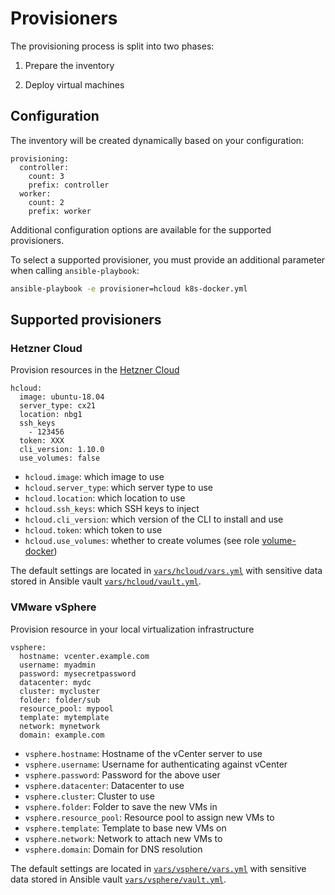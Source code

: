 # Provisioners

The provisioning process is split into two phases:

1. Prepare the inventory

1. Deploy virtual machines

## Configuration

The inventory will be created dynamically based on your configuration:

```ansible
provisioning:
  controller:
    count: 3
    prefix: controller
  worker:
    count: 2
    prefix: worker
```

Additional configuration options are available for the supported provisioners.

To select a supported provisioner, you must provide an additional parameter when calling `ansible-playbook`:

```bash
ansible-playbook -e provisioner=hcloud k8s-docker.yml
```

## Supported provisioners

### Hetzner Cloud

Provision resources in the [Hetzner Cloud](https://www.hetzner.com/cloud)

```ansible
hcloud:
  image: ubuntu-18.04
  server_type: cx21
  location: nbg1
  ssh_keys
    - 123456
  token: XXX
  cli_version: 1.10.0
  use_volumes: false
```

- `hcloud.image`: which image to use
- `hcloud.server_type`: which server type to use
- `hcloud.location`: which location to use
- `hcloud.ssh_keys`: which SSH keys to inject
- `hcloud.cli_version`: which version of the CLI to install and use
- `hcloud.token`: which token to use
- `hcloud.use_volumes`: whether to create volumes (see role [volume-docker](../roles/volume-docker))

The default settings are located in [`vars/hcloud/vars.yml`](../vars/hcloud/vars.yml) with sensitive data stored in Ansible vault [`vars/hcloud/vault.yml`](../vars/hcloud/vault.yml).

### VMware vSphere

Provision resource in your local virtualization infrastructure

```ansible
vsphere:
  hostname: vcenter.example.com
  username: myadmin
  password: mysecretpassword
  datacenter: mydc
  cluster: mycluster
  folder: folder/sub
  resource_pool: mypool
  template: mytemplate
  network: mynetwork
  domain: example.com
```

- `vsphere.hostname`: Hostname of the vCenter server to use
- `vsphere.username`: Username for authenticating against vCenter
- `vsphere.password`: Password for the above user
- `vsphere.datacenter`: Datacenter to use
- `vsphere.cluster`: Cluster to use
- `vsphere.folder`: Folder to save the new VMs in
- `vsphere.resource_pool`: Resource pool to assign new VMs to
- `vsphere.template`: Template to base new VMs on
- `vsphere.network`: Network to attach new VMs to
- `vsphere.domain`: Domain for DNS resolution

The default settings are located in [`vars/vsphere/vars.yml`](../vars/vsphere/vars.yml) with sensitive data stored in Ansible vault [`vars/vsphere/vault.yml`](../vars/vsphere/vault.yml).
